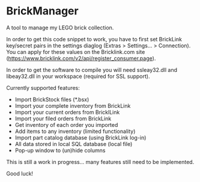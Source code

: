 # BrickManager
A tool to manage my LEGO brick collection.

In order to get this code snippet to work, you have to first set BrickLink key/secret pairs in the settings diaglog (Extras > Settings... > Connection).
You can apply for these values on the Bricklink.com site (https://www.bricklink.com/v2/api/register_consumer.page).

In order to get the software to compile you will need ssleay32.dll and libeay32.dll in your workspace (required for SSL support).

Currently supported features:
* Import BrickStock files (*.bsx)
* Import your complete inventory from BrickLink
* Import your current orders from BricklLink
* Import your filed orders from BrickLink
* Get inventory of each order you imported
* Add items to any inventory (limited functionality)
* Import part catalog database (using BrickLink log-in)
* All data stored in local SQL database (local file)
* Pop-up window to (un)hide columns

This is still a work in progress... many features still need to be implemented.

Good luck!
